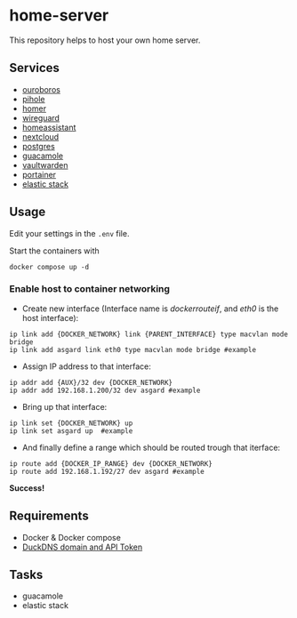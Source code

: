 # home-server

This repository helps to host your own home server.

## Services

- [ouroboros](https://hub.docker.com/r/pyouroboros/ouroboros)
- [pihole](https://hub.docker.com/r/pihole/pihole)
- [homer](https://hub.docker.com/r/b4bz/homer)
- [wireguard](https://hub.docker.com/r/linuxserver/wireguard)
- [homeassistant](https://hub.docker.com/r/homeassistant/home-assistant)
- [nextcloud](https://hub.docker.com/_/nextcloud)
- [postgres](https://hub.docker.com/_/postgres)
- [guacamole](https://hub.docker.com/r/guacamole/guacamole)
- [vaultwarden](https://hub.docker.com/r/vaultwarden/server)
- [portainer](https://hub.docker.com/r/portainer/portainer-ce)
- [elastic stack](https://hub.docker.com/_/elasticsearch)

## Usage

Edit your settings in the `.env` file.

Start the containers with
```shell
docker compose up -d
```

### Enable host to container networking

* Create new interface (Interface name is *dockerrouteif*, and *eth0* is the host interface): 
```shell
ip link add {DOCKER_NETWORK} link {PARENT_INTERFACE} type macvlan mode bridge
ip link add asgard link eth0 type macvlan mode bridge #example
```

* Assign IP address to that interface:
```shell
ip addr add {AUX}/32 dev {DOCKER_NETWORK}
ip addr add 192.168.1.200/32 dev asgard #example
```

* Bring up that interface:
```shell
ip link set {DOCKER_NETWORK} up
ip link set asgard up  #example

```
* And finally define a range which should be routed trough that iterface:
```shell
ip route add {DOCKER_IP_RANGE} dev {DOCKER_NETWORK}
ip route add 192.168.1.192/27 dev asgard #example
```

**Success!**

## Requirements
- Docker & Docker compose
- [DuckDNS domain and API Token](https://www.duckdns.org/)

## Tasks

* guacamole
* elastic stack
